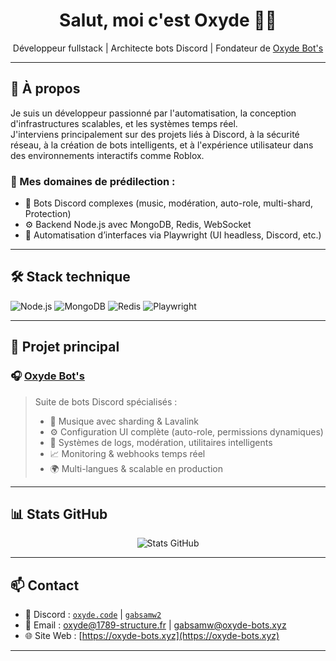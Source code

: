 <h1 align="center">Salut, moi c'est Oxyde 👨‍💻</h1>

<p align="center">
Développeur fullstack | Architecte bots Discord | Fondateur de <a href="https://oxyde-bots.xyz">Oxyde Bot's</a>
</p>

---

## 🚀 À propos

Je suis un développeur passionné par l'automatisation, la conception d'infrastructures scalables, et les systèmes temps réel.  
J'interviens principalement sur des projets liés à Discord, à la sécurité réseau, à la création de bots intelligents, et à l'expérience utilisateur dans des environnements interactifs comme Roblox.

### 🧠 Mes domaines de prédilection :

- 🔁 Bots Discord complexes (music, modération, auto-role, multi-shard, Protection)
- ⚙️ Backend Node.js avec MongoDB, Redis, WebSocket
- 🧪 Automatisation d’interfaces via Playwright (UI headless, Discord, etc.)

---

## 🛠️ Stack technique

![Node.js](https://img.shields.io/badge/Node.js-339933?style=for-the-badge&logo=nodedotjs&logoColor=white)
![MongoDB](https://img.shields.io/badge/MongoDB-47A248?style=for-the-badge&logo=mongodb&logoColor=white)
![Redis](https://img.shields.io/badge/Redis-DC382D?style=for-the-badge&logo=redis&logoColor=white)
![Playwright](https://img.shields.io/badge/Playwright-2EAD33?style=for-the-badge&logo=playwright&logoColor=white)

---

## 🧩 Projet principal

### 🎧 [Oxyde Bot's](https://oxyde-bots.xyz)

> Suite de bots Discord spécialisés :
>
> - 🎵 Musique avec sharding & Lavalink
> - ⚙️ Configuration UI complète (auto-role, permissions dynamiques)
> - 🧠 Systèmes de logs, modération, utilitaires intelligents
> - 📈 Monitoring & webhooks temps réel
> - 🌍 Multi-langues & scalable en production

---

## 📊 Stats GitHub

<p align="center">
  <img src="https://github-readme-stats.vercel.app/api?username=OxydeBots&show_icons=true&theme=tokyonight" alt="Stats GitHub" />
</p>

---

## 📫 Contact

- 💬 Discord : [`oxyde.code`](https://discord.com/users/547744111419981825) | [`gabsamw2`](https://discord.com/users/678246010488619046)
- 📧 Email : [oxyde@1789-structure.fr](mailto:oxyde@1789-structure.fr) | [gabsamw@oxyde-bots.xyz](mailto:gabsamw@oxyde-bots.xyz)
- 🌐 Site Web : [https://oxyde-bots.xyz](https://oxyde-bots.xyz)

---
